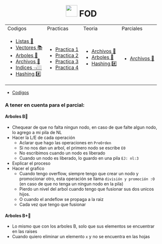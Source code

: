 <h1 align="center"><img src="https://media.giphy.com/media/sXD7snjkFWKaWzNt9D/giphy.gif" height="38" /> FOD </a>
</h1>

<table>
<tr>
<td> Codigos </td> <td> Practicas </td><td> Teoria </td><td> Parciales </td>
</tr>
<tr>
<td>
 
- [Listas 🧾](/Documentos/Codigos/Listas.md)
- [Vectores 📚](/Documentos/Codigos/Vectores.md)
- [Arboles 🌳](/Documentos/Codigos/Arboles.md)
- [Archivos 📁](/Documentos/Codigos/Archivos.md)
- [Indices 👈🏼](/Documentos/Codigos/Indices.md)
- [Hashing #️⃣](/Documentos/Codigos/Hashing.md)

</td>
<td>
 

- [Practica 1](/Documentos/Practicas/Practica1Nueva.md)
- [Practica 2](/Documentos/Practicas/Practica2.md)
- [Practica 3](/Documentos/Practicas/Practica3.md)
- [Practica 4](/Documentos/Practicas/Practica4.md)
 
</td>

<td>

- [Archivos 📁](/Documentos/Teoria/Archivos.md)
- [Arboles 🌳](/Documentos/Teoria/Arboles.md)
- [Hashing #️⃣](/Documentos/Teoria/Hashing.md)

</td>

<td>

- [Archivos 📁](/Documentos/ParArchivos.md)


</td>


</tr>
 
</table>


</div>



- [Codigos](/Documentos/Codigos.md)

### A tener en cuenta para el parcial:

#### Arboles B🌳


- Chequear de que no falta ningun nodo, en caso de que falte algun nodo, lo agrego a mi pila de NL
- Hacer la L/E de cada operación
  - Aclarar que hago las operaciones en `PreOrden`
  - Si no nos dan un arbol, el primero nodo se escribe `E0`
  - No escribimos cuando un nodo es liberado
  - Cuando un nodo es liberado, lo guardo en una pila `EJ: nl:3`
- Explicar el proceso
- Hacer el grafico
  - Cuando tengo overflow, siempre tengo que crear un nodo y promocionar otro, esta operación se llama `división y promoción :O` (en caso de que no tenga un ningun nodo en la pila) 
  - Pierdo un nivel del arbol cuando tengo que fusionar sus dos unicos hijos.
  - O cuando el andeflow se propaga a la raiz
  - Cada vez que tengo que fusionar 

#### Arboles B+🌳

- Lo mismo que con los arboles B, solo que sus elementos se encuentrar en las raises
- Cuando quiero eliminar un elemento `x` y no se encuentra en las hojas